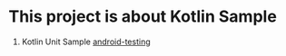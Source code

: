 # This project is about Kotlin Sample #

1. Kotlin Unit Sample
[android-testing](#https://github.com/googlesamples/android-testing/blob/92fbbe80fc23ff05cf565f7eaa2d3e52fcb1b880/unit/BasicSample-kotlinApp/app/src/main/java/com/example/android/testing/unittesting/BasicSample/MainActivity.kt)
